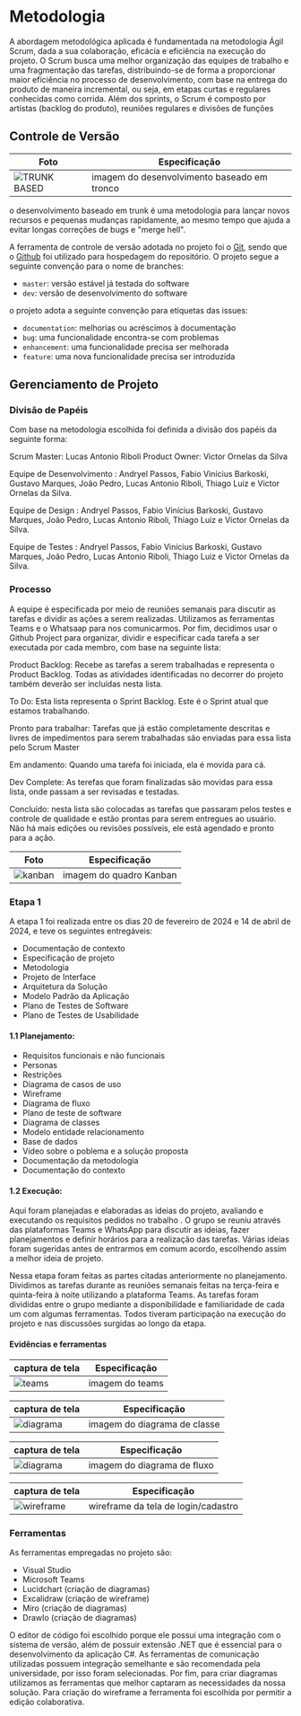 
# Metodologia
A abordagem metodológica aplicada é fundamentada na metodologia Ágil Scrum, dada a sua colaboração, eficácia e eficiência na execução do projeto. O Scrum busca uma melhor organização das equipes de trabalho e uma fragmentação das tarefas, distribuindo-se de forma a proporcionar maior eficiência no processo de desenvolvimento, com base na entrega do produto de maneira incremental, ou seja, em etapas curtas e regulares conhecidas como corrida. Além dos sprints, o Scrum é composto por artistas (backlog do produto), reuniões regulares e divisões de funções

## Controle de Versão


| Foto | Especificação |
| ------ | -------------- |
![TRUNK BASED](</docs/img/GITFLOW.png>) | imagem do desenvolvimento baseado em tronco
o desenvolvimento baseado em trunk é uma metodologia para lançar novos recursos e pequenas mudanças rapidamente, ao mesmo tempo que ajuda a evitar longas correções de bugs e "merge hell".

A ferramenta de controle de versão adotada no projeto foi o
[Git](https://git-scm.com/), sendo que o [Github](https://github.com)
foi utilizado para hospedagem do repositório.
O projeto segue a seguinte convenção para o nome de branches:

- `master`: versão estável já testada do software
- `dev`: versão de desenvolvimento do software

 o projeto adota a seguinte convenção para
etiquetas das issues:

- `documentation`: melhorias ou acréscimos à documentação
- `bug`: uma funcionalidade encontra-se com problemas
- `enhancement`: uma funcionalidade precisa ser melhorada
- `feature`: uma nova funcionalidade precisa ser introduzida



## Gerenciamento de Projeto

### Divisão de Papéis
Com base na metodologia escolhida foi definida a divisão dos papéis da seguinte forma:

Scrum Master: Lucas Antonio Riboli
Product Owner: Victor Ornelas da Silva

Equipe de Desenvolvimento : Andryel Passos, Fabio Vinícius Barkoski, Gustavo Marques, João Pedro, Lucas Antonio Riboli, Thiago Luiz e Victor Ornelas da Silva.

Equipe de Design : Andryel Passos, Fabio Vinícius Barkoski, Gustavo Marques, João Pedro, Lucas Antonio Riboli, Thiago Luiz e Victor Ornelas da Silva.

Equipe de Testes : Andryel Passos, Fabio Vinícius Barkoski, Gustavo Marques, João Pedro, Lucas Antonio Riboli, Thiago Luiz e Victor Ornelas da Silva.

### Processo

A equipe é especificada por meio de reuniões semanais para discutir as tarefas e dividir as ações a serem realizadas. Utilizamos as ferramentas Teams e o Whatsaap para nos comunicarmos. Por fim, decidimos usar o Github Project para organizar, dividir e especificar cada tarefa a ser executada por cada membro, com base na seguinte lista:

Product Backlog: Recebe as tarefas a serem trabalhadas e representa o Product Backlog. Todas as atividades identificadas no decorrer do projeto também deverão ser incluídas nesta lista.

To Do: Esta lista representa o Sprint Backlog. Este é o Sprint atual que estamos trabalhando.

Pronto para trabalhar: Tarefas que já estão completamente descritas e livres de impedimentos para serem trabalhadas são enviadas para essa lista pelo Scrum Master

Em andamento: Quando uma tarefa foi iniciada, ela é movida para cá.

Dev Complete: As terefas que foram finalizadas são movidas para essa lista, onde passam a ser revisadas e testadas.

Concluído: nesta lista são colocadas as tarefas que passaram pelos testes e controle de qualidade e estão prontas para serem entregues ao usuário. Não há mais edições ou revisões possíveis, ele está agendado e pronto para a ação.


| Foto | Especificação |
| ------ | -------------- |
![kanban](</docs/img/Kanban git hub.png>) | imagem do quadro Kanban 



### Etapa 1

A etapa 1 foi realizada entre os dias 20 de fevereiro de 2024 e 14 de abril de 2024, e teve os seguintes entregáveis:
- Documentação de contexto
- Especificação de projeto
- Metodologia
- Projeto de Interface
- Arquitetura da Solução
- Modelo Padrão da Aplicação
- Plano de Testes de Software
- Plano de Testes de Usabilidade

#### 1.1 Planejamento:

- Requisitos funcionais e não funcionais 
- Personas
- Restrições 
- Diagrama de casos de uso
- Wireframe
- Diagrama de fluxo
- Plano de teste de software 
- Diagrama de classes 
- Modelo entidade relacionamento
- Base de dados 
- Vídeo sobre o poblema e a solução proposta
- Documentação da metodologia 
- Documentação do contexto

#### 1.2 Execução:
Aqui foram planejadas e elaboradas as ideias do projeto, avaliando e executando os requisitos pedidos no trabalho . O grupo se reuniu através das plataformas Teams e WhatsApp para discutir as ideias, fazer planejamentos e definir horários para a realização das tarefas. Várias ideias foram sugeridas antes de entrarmos em comum acordo, escolhendo assim a melhor ideia de projeto.

Nessa etapa foram feitas as partes citadas anteriormente no planejamento. Dividimos as tarefas durante as reuniões semanais feitas na terça-feira e quinta-feira à noite utilizando a plataforma Teams. As tarefas foram divididas entre o grupo mediante a disponibilidade e familiaridade de cada um com algumas ferramentas. Todos tiveram participação na execução do projeto e nas discussões surgidas ao longo da etapa.

#### Evidências e ferramentas
| captura de tela | Especificação |
| ------ | -------------- |
![teams](</docs/img/teams.jpg>) |  imagem do teams 

| captura de tela | Especificação |
| ------ | -------------- |
![diagrama](</docs/img/Diagrama de classe.jpg>) | imagem do diagrama de classe

| captura de tela| Especificação |
| ------ | -------------- |
![diagrama](</docs/img/Diagrama de cadastro usuário.png>) | imagem do diagrama de fluxo

| captura de tela | Especificação |
| ------ | -------------- |
![wireframe](</docs/img/wireframee.jpg>) | wireframe da tela de login/cadastro



### Ferramentas

As ferramentas empregadas no projeto são:

- Visual Studio
- Microsoft Teams
- Lucidchart (criação de diagramas)
- Excalidraw (criação de wireframe)
- Miro (criação de diagramas)
- DrawIo (criação de diagramas)

O editor de código foi escolhido porque ele possui uma integração com o sistema de versão, além de possuir extensão .NET que é essencial para o desenvolvimento da aplicação C#. As ferramentas de comunicação utilizadas possuem integração semelhante e são recomendada pela universidade, por isso foram selecionadas. Por fim, para criar diagramas utilizamos as ferramentas que melhor captaram as necessidades da nossa solução. Para criação do wireframe a ferramenta foi escolhida por permitir a edição colaborativa.